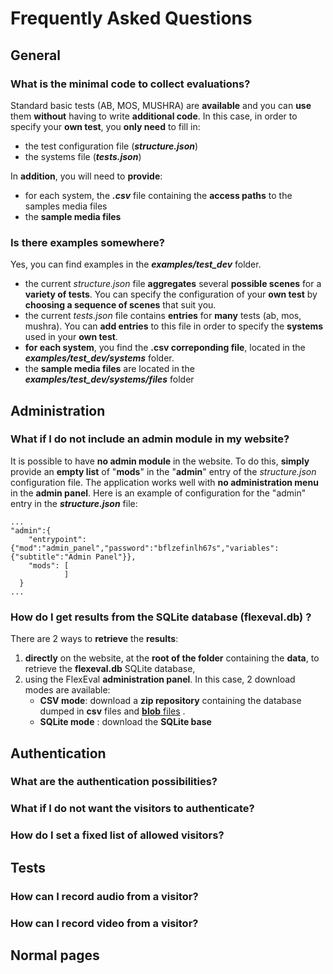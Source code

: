 # Frequently Asked Questions

## General

### What is the minimal code to collect evaluations?

Standard basic tests (AB, MOS, MUSHRA) are **available** and you can **use** them **without** having to write **additional code**.
In this case, in order to specify your **own test**, you **only need** to fill in:
* the test configuration file (***structure.json***)
* the systems file (***tests.json***)

In **addition**, you will need to **provide**:
* for each system, the ***.csv*** file containing the **access paths** to the samples media files
* the **sample media files**
 

### Is there examples somewhere?

Yes, you can find  examples in the ***examples/test_dev*** folder.
* the current _structure.json_ file **aggregates** several **possible scenes** for a **variety of tests**. You can specify the configuration of your **own test** by **choosing a sequence of scenes** that suit you.
* the current _tests.json_ file contains **entries** for **many** tests (ab, mos, mushra). You can **add entries** to this file in order to specify the **systems** used in your **own test**.
* **for each system**, you find the **.csv correponding file**, located in the ***examples/test_dev/systems*** folder.
* the **sample media files** are located in the ***examples/test_dev/systems/files***  folder

## Administration

### What if I do not include an admin module in my website?

It is possible to have **no admin module** in the website. To do this, **simply** provide an **empty list** of "**mods**" in the "**admin**" entry of the *structure.json* configuration file. The application works well with **no administration menu** in the **admin panel**.
Here is an example of configuration for the "admin" entry  in the ***structure.json*** file:
```
...
"admin":{
    "entrypoint":{"mod":"admin_panel","password":"bflzefinlh67s","variables":{"subtitle":"Admin Panel"}},
    "mods": [
            ]
  }
...
```


### How do I get results from the SQLite database (flexeval.db) ?

There are 2 ways to **retrieve** the **results**:
1. **directly** on the website, at the **root of the folder** containing the **data**, to retrieve the **flexeval.db** SQLite database,
2. using the FlexEval **administration panel**. In this case, 2 download modes are available:
    * **CSV mode**: download a **zip repository** containing the database dumped in **csv** files and [**blob** files](https://developer.mozilla.org/fr/docs/Web/API/Blob)    .
    * **SQLite mode** : download the **SQLite base**


## Authentication

### What are the authentication possibilities?

### What if I do not want the visitors to authenticate?

### How do I set a fixed list of allowed visitors?

## Tests

### How can I record audio from a visitor?

### How can I record video from a visitor?

## Normal pages

